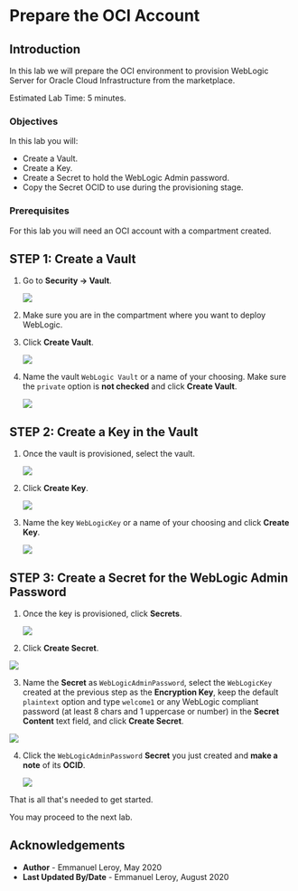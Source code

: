 # Prepare the OCI Account

## Introduction

In this lab we will prepare the OCI environment to provision WebLogic Server for Oracle Cloud Infrastructure from the marketplace.

Estimated Lab Time: 5 minutes.

### Objectives

In this lab you will:

- Create a Vault.
- Create a Key.
- Create a Secret to hold the WebLogic Admin password.
- Copy the Secret OCID to use during the provisioning stage.

### Prerequisites

For this lab you will need an OCI account with a compartment created.

## **STEP 1:** Create a Vault

1. Go to **Security -> Vault**.

   ![](./images/prereq-vault1.png)

2. Make sure you are in the compartment where you want to deploy WebLogic.

3. Click **Create Vault**.

   ![](./images/prereq-vault2.png)

4. Name the vault `WebLogic Vault` or a name of your choosing. Make sure the `private` option is **not checked** and click **Create Vault**.

   ![](./images/prereq-vault3.png)

## **STEP 2:** Create a Key in the Vault

1. Once the vault is provisioned, select the vault.

   ![](./images/prereq-vault4.png)

2. Click **Create Key**.

   ![](./images/prereq-key1.png)

3. Name the key `WebLogicKey` or a name of your choosing and click **Create Key**.

   ![](./images/prereq-key2.png)

## **STEP 3:** Create a Secret for the WebLogic Admin Password

1. Once the key is provisioned, click **Secrets**.

   ![](./images/prereq-secret1.png)

2. Click **Create Secret**.

  ![](./images/prereq-secret2.png)

3. Name the **Secret** as `WebLogicAdminPassword`, select the `WebLogicKey` created at the previous step as the **Encryption Key**, keep the default `plaintext` option and type `welcome1` or any WebLogic compliant password (at least 8 chars and 1 uppercase or number) in the **Secret Content** text field, and click **Create Secret**.

  ![](./images/prereq-secret3.png)

4. Click the `WebLogicAdminPassword` **Secret** you just created and **make a note** of its **OCID**.

   ![](./images/prereq-secret4.png)


That is all that's needed to get started.

You may proceed to the next lab.

## Acknowledgements

 - **Author** - Emmanuel Leroy, May 2020
 - **Last Updated By/Date** - Emmanuel Leroy, August 2020
